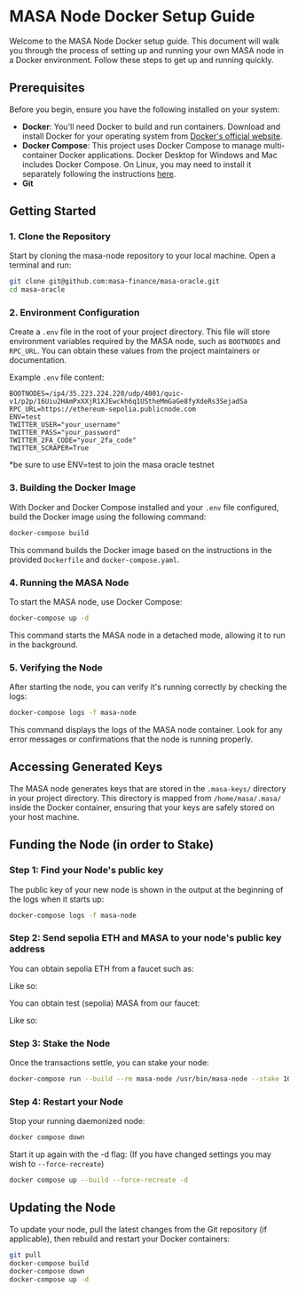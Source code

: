 # MASA Node Docker Setup Guide

Welcome to the MASA Node Docker setup guide. This document will walk you through the process of setting up and running your own MASA node in a Docker environment. Follow these steps to get up and running quickly.

## Prerequisites

Before you begin, ensure you have the following installed on your system:

- **Docker**: You'll need Docker to build and run containers. Download and install Docker for your operating system from [Docker's official website](https://www.docker.com/products/docker-desktop).
- **Docker Compose**: This project uses Docker Compose to manage multi-container Docker applications. Docker Desktop for Windows and Mac includes Docker Compose. On Linux, you may need to install it separately following the instructions [here](https://docs.docker.com/compose/install/).
- **Git**

## Getting Started

### 1. Clone the Repository

Start by cloning the masa-node repository to your local machine. Open a terminal and run:

```bash
git clone git@github.com:masa-finance/masa-oracle.git
cd masa-oracle
```

### 2. Environment Configuration

Create a `.env` file in the root of your project directory. This file will store environment variables required by the MASA node, such as `BOOTNODES` and `RPC_URL`. You can obtain these values from the project maintainers or documentation.

Example `.env` file content:

```env
BOOTNODES=/ip4/35.223.224.220/udp/4001/quic-v1/p2p/16Uiu2HAmPxXXjR1XJEwckh6q1UStheMmGaGe8fyXdeRs3SejadSa
RPC_URL=https://ethereum-sepolia.publicnode.com
ENV=test
TWITTER_USER="your_username"
TWITTER_PASS="your_password"
TWITTER_2FA_CODE="your_2fa_code"
TWITTER_SCRAPER=True

```

*be sure to use ENV=test to join the masa oracle testnet

### 3. Building the Docker Image

With Docker and Docker Compose installed and your `.env` file configured, build the Docker image using the following command:

```bash
docker-compose build
```

This command builds the Docker image based on the instructions in the provided `Dockerfile` and `docker-compose.yaml`.

### 4. Running the MASA Node

To start the MASA node, use Docker Compose:

```bash
docker-compose up -d
```

This command starts the MASA node in a detached mode, allowing it to run in the background.

### 5. Verifying the Node

After starting the node, you can verify it's running correctly by checking the logs:

```bash
docker-compose logs -f masa-node
```

This command displays the logs of the MASA node container. Look for any error messages or confirmations that the node is running properly.

## Accessing Generated Keys

The MASA node generates keys that are stored in the `.masa-keys/` directory in your project directory.
This directory is mapped from `/home/masa/.masa/` inside the Docker container, ensuring that your keys are safely stored on your host machine.

## Funding the Node (in order to Stake)

### Step 1: Find your Node's public key

The public key of your new node is shown in the output at the beginning of the logs when it starts up:

```bash
docker-compose logs -f masa-node
```

### Step 2: Send sepolia ETH and MASA to your node's public key address

You can obtain sepolia ETH from a faucet such as:

Like so:

You can obtain test (sepolia) MASA from our faucet:

Like so:

### Step 3: Stake the Node

Once the transactions settle, you can stake your node:

```bash
docker-compose run --build --rm masa-node /usr/bin/masa-node --stake 1000
```

### Step 4: Restart your Node

Stop your running daemonized node:

```bash
docker compose down
```

Start it up again with the -d flag: (If you have changed settings you may wish to `--force-recreate`)

```bash
docker compose up --build --force-recreate -d
```

## Updating the Node

To update your node, pull the latest changes from the Git repository (if applicable), then rebuild and restart your Docker containers:

```bash
git pull
docker-compose build
docker-compose down
docker-compose up -d
```
